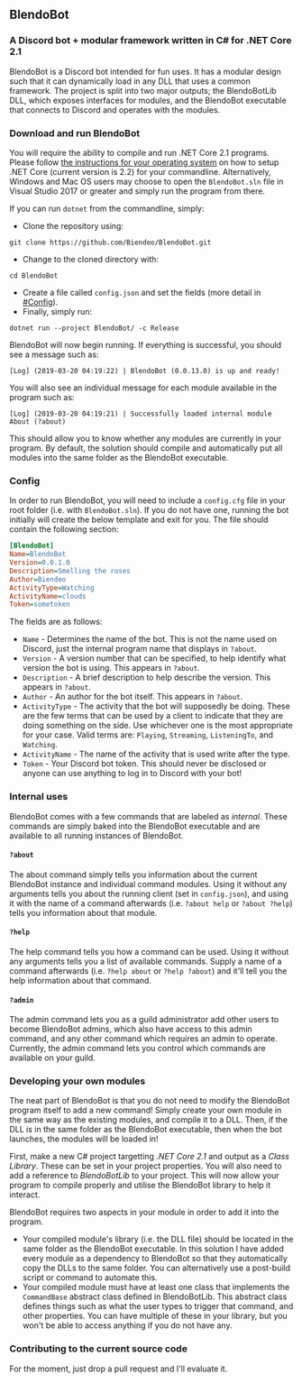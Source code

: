 ## BlendoBot
### A Discord bot + modular framework written in C# for .NET Core 2.1

BlendoBot is a Discord bot intended for fun uses. It has a modular design such that it can dynamically load in any DLL that uses a common framework. The project is split into two major outputs; the BlendoBotLib DLL, which exposes interfaces for modules, and the BlendoBot executable that connects to Discord and operates with the modules.

### Download and run BlendoBot

You will require the ability to compile and run .NET Core 2.1 programs. Please follow [the instructions for your operating system](https://dotnet.microsoft.com/download/dotnet-core/2.2) on how to setup .NET Core (current version is 2.2) for your commandline. Alternatively, Windows and Mac OS users may choose to open the `BlendoBot.sln` file in Visual Studio 2017 or greater and simply run the program from there.

If you can run `dotnet` from the commandline, simply:
- Clone the repository using:
```
git clone https://github.com/Biendeo/BlendoBot.git
```
- Change to the cloned directory with:
```
cd BlendoBot
```
- Create a file called `config.json` and set the fields (more detail in [#Config](###Config)).
- Finally, simply run:
```
dotnet run --project BlendoBot/ -c Release
```

BlendoBot will now begin running. If everything is successful, you should see a message such as:
```
[Log] (2019-03-20 04:19:22) | BlendoBot (0.0.13.0) is up and ready!
```
You will also see an individual message for each module available in the program such as:
```
[Log] (2019-03-20 04:19:21) | Successfully loaded internal module About (?about)
```

This should allow you to know whether any modules are currently in your program. By default, the solution should compile and automatically put all modules into the same folder as the BlendoBot executable.

### Config

In order to run BlendoBot, you will need to include a `config.cfg` file in your root folder (i.e. with `BlendoBot.sln`). If you do not have one, running the bot initially will create the below template and exit for you. The file should contain the following section:

```cfg
[BlendoBot]
Name=BlendoBot
Version=0.0.1.0
Description=Smelling the roses
Author=Biendeo
ActivityType=Watching
ActivityName=clouds
Token=sometoken
```

The fields are as follows:

 - `Name` - Determines the name of the bot. This is not the name used on Discord, just the internal program name that displays in `?about`.
 - `Version` - A version number that can be specified, to help identify what version the bot is using. This appears in `?about`.
 - `Description` - A brief description to help describe the version. This appears in `?about`.
 - `Author` - An author for the bot itself. This appears in `?about`.
 - `ActivityType` - The activity that the bot will supposedly be doing. These are the few terms that can be used by a client to indicate that they are doing something on the side. Use whichever one is the most appropriate for your case. Valid terms are: `Playing`, `Streaming`, `ListeningTo`, and `Watching`.
 - `ActivityName` - The name of the activity that is used write after the type.
 - `Token` - Your Discord bot token. This should never be disclosed or anyone can use anything to log in to Discord with your bot!

### Internal uses

BlendoBot comes with a few commands that are labeled as *internal*. These commands are simply baked into the BlendoBot executable and are available to all running instances of BlendoBot.

#### `?about`

The about command simply tells you information about the current BlendoBot instance and individual command modules. Using it without any arguments tells you about the running client (set in `config.json`), and using it with the name of a command afterwards (i.e. `?about help` or `?about ?help`) tells you information about that module.

#### `?help`

The help command tells you how a command can be used. Using it without any arguments tells you a list of available commands. Supply a name of a command afterwards (i.e. `?help about` or `?help ?about`) and it'll tell you the help information about that command.

#### `?admin`

The admin command lets you as a guild administrator add other users to become BlendoBot admins, which also have access to this admin command, and any other command which requires an admin to operate. Currently, the admin command lets you control which commands are available on your guild.

### Developing your own modules

The neat part of BlendoBot is that you do not need to modify the BlendoBot program itself to add a new command! Simply create your own module in the same way as the existing modules, and compile it to a DLL. Then, if the DLL is in the same folder as the BlendoBot executable, then when the bot launches, the modules will be loaded in!

First, make a new C# project targetting *.NET Core 2.1* and output as a *Class Library*. These can be set in your project properties. You will also need to add a reference to *BlendoBotLib* to your project. This will now allow your program to compile properly and utilise the BlendoBot library to help it interact.

BlendoBot requires two aspects in your module in order to add it into the program.
- Your compiled module's library (i.e. the DLL file) should be located in the same folder as the BlendoBot executable. In this solution I have added every module as a dependency to BlendoBot so that they automatically copy the DLLs to the same folder. You can alternatively use a post-build script or command to automate this.
- Your compiled module must have at least one class that implements the `CommandBase` abstract class defined in BlendoBotLib. This abstract class defines things such as what the user types to trigger that command, and other properties. You can have multiple of these in your library, but you won't be able to access anything if you do not have any.

### Contributing to the current source code

For the moment, just drop a pull request and I'll evaluate it.